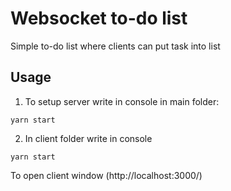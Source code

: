 # Websocket to-do list

Simple to-do list where clients can put task into list

## Usage

1. To setup server write in console in main folder:
```
yarn start
```

2. In client folder write in console
```
yarn start
```
To open client window (http://localhost:3000/)